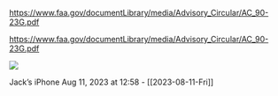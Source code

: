 https://www.faa.gov/documentLibrary/media/Advisory_Circular/AC_90-23G.pdf

https://www.faa.gov/documentLibrary/media/Advisory_Circular/AC_90-23G.pdf

![](<file:///Users/johnoleary/Library/Mobile Documents/iCloud~is~workflow~my~workflows/Documents/Screenshots/2023-08-11 125804.png>)

Jack’s iPhone
Aug 11, 2023 at 12:58 - [[2023-08-11-Fri]]

